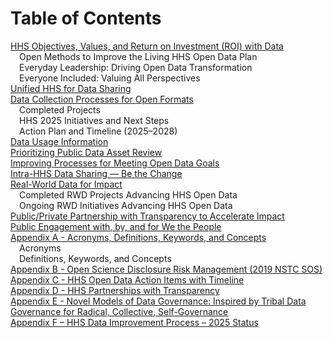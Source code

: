 # Table of Contents

[HHS Objectives, Values, and Return on Investment (ROI) with Data](#hhs-objectives-values-and-return-on-investment-roi-with-data)  
&ensp;&ensp;Open Methods to Improve the Living HHS Open Data Plan  
&ensp;&ensp;Everyday Leadership: Driving Open Data Transformation  
&ensp;&ensp;Everyone Included: Valuing All Perspectives  
[Unified HHS for Data Sharing](#unified-hhs-for-data-sharing)  
[Data Collection Processes for Open Formats](#data-collection-processes-for-open-formats)  
&ensp;&ensp;Completed Projects  
&ensp;&ensp;HHS 2025 Initiatives and Next Steps  
&ensp;&ensp;Action Plan and Timeline (2025–2028)  
[Data Usage Information](#data-usage-information)  
[Prioritizing Public Data Asset Review](#piroritizing-public-data-asset-review)  
[Improving Processes for Meeting Open Data Goals](#improving-processes-for-meeting-open-data-goals)  
[Intra-HHS Data Sharing — Be the Change](#intra-hhs-data-sharing-be-the-change)  
[Real-World Data for Impact](#real-world-data-for-impact)  
&ensp;&ensp;Completed RWD Projects Advancing HHS Open Data  
&ensp;&ensp;Ongoing RWD Initiatives Advancing HHS Open Data  
[Public/Private Partnership with Transparency to Accelerate Impact](#public-private-partnership-with-transparency-to-accelerate-impact)  
[Public Engagement with, by, and for We the People](#public-engagement-with-by-and-for-we-the-people)  
[Appendix A - Acronyms, Definitions, Keywords, and Concepts](#appendix-a-acronyms-definitions-keywords-and-concepts)  
&ensp;&ensp;Acronyms  
&ensp;&ensp;Definitions, Keywords, and Concepts  
[Appendix B - Open Science Disclosure Risk Management (2019 NSTC SOS)](#appendix-b-open-science-disclosure-risk-management-2019-nstc-sos)  
[Appendix C - HHS Open Data Action Items with Timeline](#appendix-c-hhs-open-data-action-items-with-timeline)  
[Appendix D - HHS Partnerships with Transparency](#appendix-d-hhs-partnerships-with-transparency)  
[Appendix E - Novel Models of Data Governance: Inspired by Tribal Data Governance for Radical, Collective, Self-Governance](#appendix-e-novel-models-of-data-governance-inspired-by-tribal-data-governance-for-radical-collective-self-governance)  
[Appendix F – HHS Data Improvement Process – 2025 Status](#appendix-f-hhs-data-improvement-process-2025-status)
